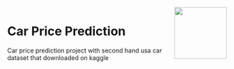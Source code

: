<img src="https://user-images.githubusercontent.com/52182704/136933367-b32ad2e8-a7e2-4fdd-afcf-c40e4801455f.png" width=120 align=right>
<h1>Car Price Prediction</h1>
<p>Car price prediction project with second hand usa car dataset that downloaded on kaggle</p>
